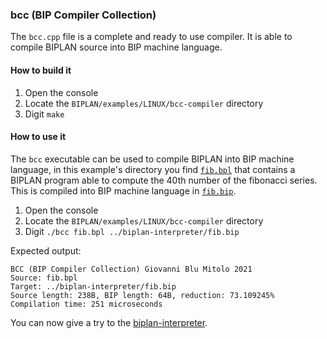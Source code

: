 ### bcc (BIP Compiler Collection)
The `bcc.cpp` file is a complete and ready to use compiler. It is able to compile BIPLAN source into BIP machine language.

#### How to build it
1. Open the console
2. Locate the `BIPLAN/examples/LINUX/bcc-compiler` directory
3. Digit `make`

#### How to use it
The `bcc` executable can be used to compile BIPLAN into BIP machine language, in this example's directory you find [`fib.bpl`](fib.bpl) that contains a BIPLAN program able to compute the 40th number of the fibonacci series. This is compiled into BIP machine language in [`fib.bip`](../biplan-interpreter/fib.bip).

1. Open the console
2. Locate the `BIPLAN/examples/LINUX/bcc-compiler` directory
3. Digit `./bcc fib.bpl ../biplan-interpreter/fib.bip`

Expected output:
```
BCC (BIP Compiler Collection) Giovanni Blu Mitolo 2021
Source: fib.bpl
Target: ../biplan-interpreter/fib.bip
Source length: 238B, BIP length: 64B, reduction: 73.109245%
Compilation time: 251 microseconds
```

You can now give a try to the [biplan-interpreter](../biplan-interpreter).
